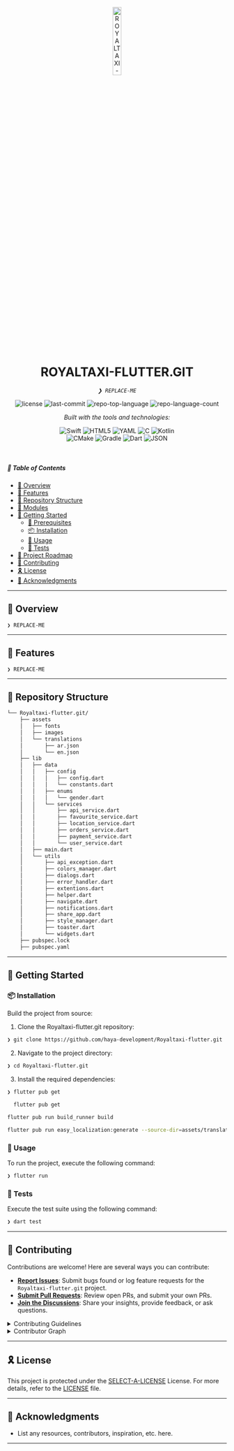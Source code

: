 <p align="center">
  <img src="https://img.icons8.com/?size=512&id=55494&format=png" width="20%" alt="ROYALTAXI-FLUTTER.GIT-logo">
</p>
<p align="center">
    <h1 align="center">ROYALTAXI-FLUTTER.GIT</h1>
</p>
<p align="center">
    <em><code>❯ REPLACE-ME</code></em>
</p>
<p align="center">
	<img src="https://img.shields.io/github/license/haya-development/Royaltaxi-flutter.git?style=flat&logo=opensourceinitiative&logoColor=white&color=0080ff" alt="license">
	<img src="https://img.shields.io/github/last-commit/haya-development/Royaltaxi-flutter.git?style=flat&logo=git&logoColor=white&color=0080ff" alt="last-commit">
	<img src="https://img.shields.io/github/languages/top/haya-development/Royaltaxi-flutter.git?style=flat&color=0080ff" alt="repo-top-language">
	<img src="https://img.shields.io/github/languages/count/haya-development/Royaltaxi-flutter.git?style=flat&color=0080ff" alt="repo-language-count">
</p>
<p align="center">
		<em>Built with the tools and technologies:</em>
</p>
<p align="center">
	<img src="https://img.shields.io/badge/Swift-F05138.svg?style=flat&logo=Swift&logoColor=white" alt="Swift">
	<img src="https://img.shields.io/badge/HTML5-E34F26.svg?style=flat&logo=HTML5&logoColor=white" alt="HTML5">
	<img src="https://img.shields.io/badge/YAML-CB171E.svg?style=flat&logo=YAML&logoColor=white" alt="YAML">
	<img src="https://img.shields.io/badge/C-A8B9CC.svg?style=flat&logo=C&logoColor=black" alt="C">
	<img src="https://img.shields.io/badge/Kotlin-7F52FF.svg?style=flat&logo=Kotlin&logoColor=white" alt="Kotlin">
	<br>
	<img src="https://img.shields.io/badge/CMake-064F8C.svg?style=flat&logo=CMake&logoColor=white" alt="CMake">
	<img src="https://img.shields.io/badge/Gradle-02303A.svg?style=flat&logo=Gradle&logoColor=white" alt="Gradle">
	<img src="https://img.shields.io/badge/Dart-0175C2.svg?style=flat&logo=Dart&logoColor=white" alt="Dart">
	<img src="https://img.shields.io/badge/JSON-000000.svg?style=flat&logo=JSON&logoColor=white" alt="JSON">
</p>

<br>

##### 🔗 Table of Contents

- [📍 Overview](#-overview)
- [👾 Features](#-features)
- [📂 Repository Structure](#-repository-structure)
- [🧩 Modules](#-modules)
- [🚀 Getting Started](#-getting-started)
    - [🔖 Prerequisites](#-prerequisites)
    - [📦 Installation](#-installation)
    - [🤖 Usage](#-usage)
    - [🧪 Tests](#-tests)
- [📌 Project Roadmap](#-project-roadmap)
- [🤝 Contributing](#-contributing)
- [🎗 License](#-license)
- [🙌 Acknowledgments](#-acknowledgments)

---

## 📍 Overview

<code>❯ REPLACE-ME</code>

---

## 👾 Features

<code>❯ REPLACE-ME</code>

---

## 📂 Repository Structure

```sh
└── Royaltaxi-flutter.git/
    ├── assets
    │   ├── fonts
    │   ├── images
    │   └── translations
    │       ├── ar.json
    │       └── en.json
    ├── lib
    │   ├── data
    │   │   ├── config
    │   │   │   ├── config.dart
    │   │   │   └── constants.dart
    │   │   ├── enums
    │   │   │   └── gender.dart
    │   │   └── services
    │   │       ├── api_service.dart
    │   │       ├── favourite_service.dart
    │   │       ├── location_service.dart
    │   │       ├── orders_service.dart
    │   │       ├── payment_service.dart
    │   │       └── user_service.dart
    │   ├── main.dart
    │   └── utils
    │       ├── api_exception.dart
    │       ├── colors_manager.dart
    │       ├── dialogs.dart
    │       ├── error_handler.dart
    │       ├── extentions.dart
    │       ├── helper.dart
    │       ├── navigate.dart
    │       ├── notifications.dart
    │       ├── share_app.dart
    │       ├── style_manager.dart
    │       ├── toaster.dart
    │       └── widgets.dart
    ├── pubspec.lock
    ├── pubspec.yaml

```

---

## 🚀 Getting Started

### 📦 Installation

Build the project from source:

1. Clone the Royaltaxi-flutter.git repository:
```sh
❯ git clone https://github.com/haya-development/Royaltaxi-flutter.git
```

2. Navigate to the project directory:
```sh
❯ cd Royaltaxi-flutter.git
```

3. Install the required dependencies:
```sh
❯ flutter pub get
```

 ```bash
   flutter pub get
   ```


   ```bash
   flutter pub run build_runner build
   ```


   ```bash
   flutter pub run easy_localization:generate --source-dir=assets/translations --format=keys
   ```

### 🤖 Usage

To run the project, execute the following command:

```sh
❯ flutter run
```

### 🧪 Tests

Execute the test suite using the following command:

```sh
❯ dart test
```

---


## 🤝 Contributing

Contributions are welcome! Here are several ways you can contribute:

- **[Report Issues](https://github.com/haya-development/Royaltaxi-flutter.git/issues)**: Submit bugs found or log feature requests for the `Royaltaxi-flutter.git` project.
- **[Submit Pull Requests](https://github.com/haya-development/Royaltaxi-flutter.git/blob/main/CONTRIBUTING.md)**: Review open PRs, and submit your own PRs.
- **[Join the Discussions](https://github.com/haya-development/Royaltaxi-flutter.git/discussions)**: Share your insights, provide feedback, or ask questions.

<details closed>
<summary>Contributing Guidelines</summary>

1. **Fork the Repository**: Start by forking the project repository to your github account.
2. **Clone Locally**: Clone the forked repository to your local machine using a git client.
   ```sh
   git clone https://github.com/haya-development/Royaltaxi-flutter.git
   ```
3. **Create a New Branch**: Always work on a new branch, giving it a descriptive name.
   ```sh
   git checkout -b new-feature-x
   ```
4. **Make Your Changes**: Develop and test your changes locally.
5. **Commit Your Changes**: Commit with a clear message describing your updates.
   ```sh
   git commit -m 'Implemented new feature x.'
   ```
6. **Push to github**: Push the changes to your forked repository.
   ```sh
   git push origin new-feature-x
   ```
7. **Submit a Pull Request**: Create a PR against the original project repository. Clearly describe the changes and their motivations.
8. **Review**: Once your PR is reviewed and approved, it will be merged into the main branch. Congratulations on your contribution!
</details>

<details closed>
<summary>Contributor Graph</summary>
<br>
<p align="left">
   <a href="https://github.com{/haya-development/Royaltaxi-flutter.git/}graphs/contributors">
      <img src="https://contrib.rocks/image?repo=haya-development/Royaltaxi-flutter.git">
   </a>
</p>
</details>

---

## 🎗 License

This project is protected under the [SELECT-A-LICENSE](https://choosealicense.com/licenses) License. For more details, refer to the [LICENSE](https://choosealicense.com/licenses/) file.

---

## 🙌 Acknowledgments

- List any resources, contributors, inspiration, etc. here.

---